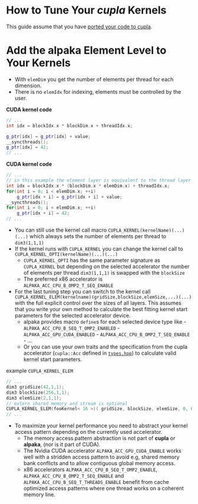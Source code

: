 How to Tune Your *cupla* Kernels
================================

This guide assume that you have [ported your code to cupla](PortingGuide.md).


Add the alpaka Element Level to Your Kernels
============================================

- With `elemDim` you get the number of elements per thread for each dimension.
- There is no `elemIdx` for indexing, elements must be controlled by the user.

**CUDA kernel code**
```C++
// ...
int idx = blockIdx.x * blockDim.x + threadIdx.x;

g_ptr[idx] = g_ptr[idx] + value;
__syncthreads();
g_ptr[idx] = 42;
// ...
```

**CUDA kernel code**
```C++
// ...
// in this example the element layer is equivalent to the thread layer
int idx = blockIdx.x * (blockDim.x * elemDim.x) + threadIdx.x;
for(int i = 0; i < elemDim.x; ++i)
    g_ptr[idx + i] = g_ptr[idx + i] + value;
__syncthreads();
for(int i = 0; i < elemDim.x; ++i)
    g_ptr[idx + i] = 42;
// ...
```

- You can still use the kernel call macro `CUPLA_KERNEL(kernelName)(...)(...)`
  which always sets the number of elements per thread to `dim3(1,1,1)`
- If the kernel runs with `CUPLA_KERNEL` you can change the kernel call to
  `CUPLA_KERNEL_OPTI(kernelName)(...)(...)`
  - `CUPLA_KERNEL_OPTI` has the same parameter signature as `CUPLA_KERNEL` but 
    depending on the selected accelerator the number of elements per thread `dim3(1,1,1)`
    is swapped with the `blockSize` 
  - The preferred x86 accelerator is `ALPAKA_ACC_CPU_B_OMP2_T_SEQ_ENABLE`
- For the last tuning step you can switch to the kernel call 
  `CUPLA_KERNEL_ELEM(kernelname)(gridSize,blockSize,elemSize,...)(...)` with the full
  explicit control over the sizes of all layers. This assumes that you write
  your own method to calculate the best fitting kernel start parameters for the
  selected accelerator device.
  - alpaka provides macro `define`s for each selected device type like
        - `ALPAKA_ACC_CPU_B_SEQ_T_OMP2_ENABLED`
        - `ALPAKA_ACC_GPU_CUDA_ENABLED`
        - `ALPAKA_ACC_CPU_B_OMP2_T_SEQ_ENABLE`
        - ...
  - Or you can use your own traits and the specification from the cupla
    accelerator (`cupla::Acc` defined in [`types.hpp`](../include/cupla/types.hpp))
    to calculate valid kernel start parameters.

example `CUPLA_KERNEL_ELEM`
```C++
// ...
dim3 gridSize(42,1,1);
dim3 blockSize(256,1,1);
dim3 elemSize(2,1,1);
// extern shared memory and stream is optional
CUPLA_KERNEL_ELEM(fooKernel< 16 >)( gridSize, blockSize, elemSize, 0, 0 )( ptr, 23 );
// ...
```

- To maximize your kernel performance you need to abstract your kernel access pattern
  depending on the currently used accelerator.
  - The memory access pattern abstraction is not part of **cupla** or **alpaka**,
    (nor is it part of CUDA).
  - The Nvidia CUDA accelerator `ALPAKA_ACC_GPU_CUDA_ENABLE` works well with a
    stridden access pattern to avoid e.g, shared memory bank conflicts and to
    allow contiguous global memory access.
  - x86 accelerators `ALPAKA_ACC_CPU_B_SEQ_T_OMP2_ENABLE`, `ALPAKA_ACC_CPU_B_OMP2_T_SEQ_ENABLE`
    and `ALPAKA_ACC_CPU_B_SEQ_T_THREADS_ENABLE` benefit from cache optimized
    access patterns where one thread works on a coherent memory line.
